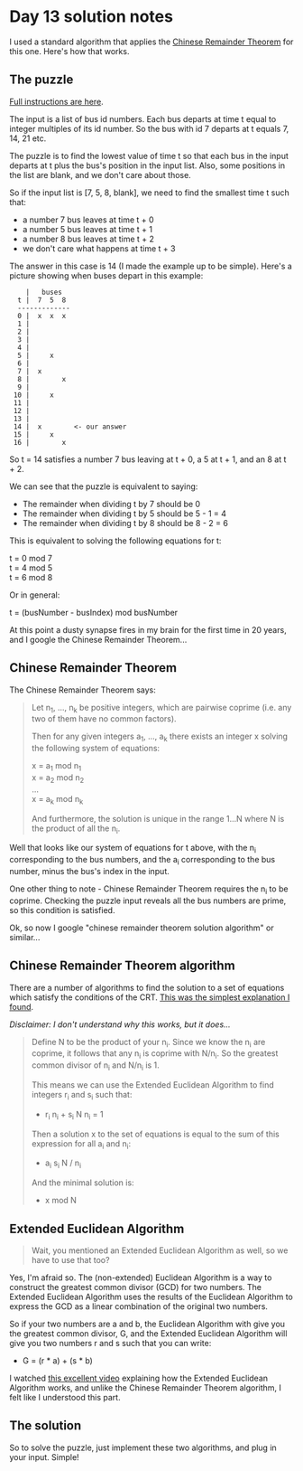 # Day 13 solution notes

I used a standard algorithm that applies the [Chinese Remainder Theorem][chinese-remainder-wiki] for this one. Here's how that works.

## The puzzle

[Full instructions are here](Instructions.txt).

The input is a list of bus id numbers. Each bus departs at time t equal to integer multiples of its id number. So the bus with id 7 departs at t equals 7, 14, 21 etc.

The puzzle is to find the lowest value of time t so that each bus in the input departs at t plus the bus's position in the input list. Also, some positions in the list are blank, and we don't care about those.

So if the input list is [7, 5, 8, blank], we need to find the smallest time t such that:
- a number 7 bus leaves at time t + 0
- a number 5 bus leaves at time t + 1
- a number 8 bus leaves at time t + 2
- we don't care what happens at time t + 3

The answer in this case is 14 (I made the example up to be simple). Here's a picture showing when buses depart in this example:
```
    |   buses
  t |  7  5  8
  -------------
  0 |  x  x  x
  1 |
  2 |
  3 |
  4 |
  5 |     x
  6 |
  7 |  x
  8 |        x
  9 |
 10 |     x
 11 |
 12 |
 13 |
 14 |  x        <- our answer
 15 |     x
 16 |        x
```

So t = 14 satisfies a number 7 bus leaving at t + 0, a 5 at t + 1, and an 8 at t + 2.

We can see that the puzzle is equivalent to saying:
- The remainder when dividing t by 7 should be 0
- The remainder when dividing t by 5 should be 5 - 1 = 4
- The remainder when dividing t by 8 should be 8 - 2 = 6

This is equivalent to solving the following equations for t:

t = 0 mod 7  
t = 4 mod 5  
t = 6 mod 8

Or in general:

t = (busNumber - busIndex) mod busNumber

At this point a dusty synapse fires in my brain for the first time in 20 years, and I google the Chinese Remainder Theorem...

## Chinese Remainder Theorem

The Chinese Remainder Theorem says:

> Let n<sub>1</sub>, ..., n<sub>k</sub> be positive integers, which are pairwise coprime (i.e. any two  of them have no common factors).
> 
> Then for any given integers a<sub>1</sub>, ..., a<sub>k</sub> there exists an integer x solving the following system of equations:
> 
> x = a<sub>1</sub> mod n<sub>1</sub>  
> x = a<sub>2</sub> mod n<sub>2</sub>  
> ...  
> x = a<sub>k</sub> mod n<sub>k</sub>
> 
> And furthermore, the solution is unique in the range 1...N where N is the product of all the n<sub>i</sub>.

Well that looks like our system of equations for t above, with the n<sub>i</sub> corresponding to the bus numbers, and the a<sub>i</sub> corresponding to the bus number, minus the bus's index in the input.

One other thing to note - Chinese Remainder Theorem requires the n<sub>i</sub> to be coprime. Checking the puzzle input reveals all the bus numbers are prime, so this condition is satisfied.

Ok, so now I google "chinese remainder theorem solution algorithm" or similar...

## Chinese Remainder Theorem algorithm

There are a number of algorithms to find the solution to a set of equations which satisfy the conditions of the CRT. [This was the simplest explanation I found][crt-algo].

*Disclaimer: I don't understand why this works, but it does...*

> Define N to be the product of your n<sub>i</sub>. Since we know the n<sub>i</sub> are coprime, it follows that any n<sub>i</sub> is coprime with N/n<sub>i</sub>. So the greatest common divisor of n<sub>i</sub> and N/n<sub>i</sub> is 1.
> 
> This means we can use the Extended Euclidean Algorithm to find integers r<sub>i</sub> and s<sub>i</sub> such that:
> 
> - r<sub>i</sub> n<sub>i</sub> + s<sub>i</sub> N n<sub>i</sub> = 1
> 
> Then a solution x to the set of equations is equal to the sum of this expression for all a<sub>i</sub> and n<sub>i</sub>:
> - a<sub>i</sub> s<sub>i</sub> N / n<sub>i</sub>
> 
> And the minimal solution is:
> 
> - x mod N

## Extended Euclidean Algorithm

> Wait, you mentioned an Extended Euclidean Algorithm as well, so we have to use that too?

Yes, I'm afraid so. The (non-extended) Euclidean Algorithm is a way to construct the greatest common divisor (GCD) for two numbers. The Extended Euclidean Algorithm uses the results of the Euclidean Algorithm to express the GCD as a linear combination of the original two numbers.

So if your two numbers are a and b, the Euclidean Algorithm with give you the greatest common divisor, G, and the Extended Euclidean Algorithm will give you two numbers r and s such that you can write:

- G = (r * a) + (s * b)

I watched [this excellent video][extended-euclid-vid] explaining how the Extended Euclidean Algorithm works, and unlike the Chinese Remainder Theorem algorithm, I felt like I understood this part.

## The solution

So to solve the puzzle, just implement these two algorithms, and plug in your input. Simple!

[chinese-remainder-wiki]: https://en.wikipedia.org/wiki/Chinese_Remainder_Theorem
[crt-algo]: https://rosettacode.org/wiki/Chinese_remainder_theorem
[extended-euclid-vid]: https://www.youtube.com/watch?v=hB34-GSDT3k
